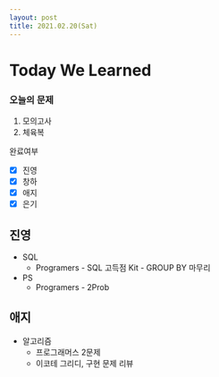 ```yaml
---
layout: post
title: 2021.02.20(Sat)
---
```


# Today We Learned

###  오늘의 문제

1. 모의고사
2. 체육복

완료여부  
- [x] 진영 
- [x] 창하
- [x] 애지 
- [x] 은기

## 진영

- SQL
  - Programers - SQL 고득점 Kit - GROUP BY 마무리
- PS
  - Programers - 2Prob

## 애지

- 알고리즘
  - 프로그래머스 2문제
  - 이코테 그리디, 구현 문제 리뷰



